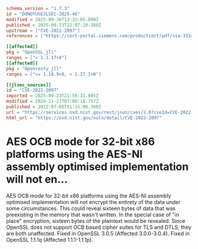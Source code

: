 ```toml
schema_version = "1.7.3"
id = "DONOTUSEJLSEC-2025-46"
modified = 2025-09-26T13:32:05.000Z
published = 2025-09-23T22:07:20.288Z
upstream = ["CVE-2022-2097"]
references = ["https://cert-portal.siemens.com/productcert/pdf/ssa-332410.pdf", "https://git.openssl.org/gitweb/?p=openssl.git%3Ba=commitdiff%3Bh=919925673d6c9cfed3c1085497f5dfbbed5fc431", "https://git.openssl.org/gitweb/?p=openssl.git%3Ba=commitdiff%3Bh=a98f339ddd7e8f487d6e0088d4a9a42324885a93", "https://lists.debian.org/debian-lts-announce/2023/02/msg00019.html", "https://lists.fedoraproject.org/archives/list/package-announce%40lists.fedoraproject.org/message/R6CK57NBQFTPUMXAPJURCGXUYT76NQAK/", "https://lists.fedoraproject.org/archives/list/package-announce%40lists.fedoraproject.org/message/V6567JERRHHJW2GNGJGKDRNHR7SNPZK7/", "https://lists.fedoraproject.org/archives/list/package-announce%40lists.fedoraproject.org/message/VCMNWKERPBKOEBNL7CLTTX3ZZCZLH7XA/", "https://security.gentoo.org/glsa/202210-02", "https://security.netapp.com/advisory/ntap-20220715-0011/", "https://security.netapp.com/advisory/ntap-20230420-0008/", "https://security.netapp.com/advisory/ntap-20240621-0006/", "https://www.debian.org/security/2023/dsa-5343", "https://www.openssl.org/news/secadv/20220705.txt", "https://cert-portal.siemens.com/productcert/pdf/ssa-332410.pdf", "https://git.openssl.org/gitweb/?p=openssl.git%3Ba=commitdiff%3Bh=919925673d6c9cfed3c1085497f5dfbbed5fc431", "https://git.openssl.org/gitweb/?p=openssl.git%3Ba=commitdiff%3Bh=a98f339ddd7e8f487d6e0088d4a9a42324885a93", "https://lists.debian.org/debian-lts-announce/2023/02/msg00019.html", "https://lists.fedoraproject.org/archives/list/package-announce%40lists.fedoraproject.org/message/R6CK57NBQFTPUMXAPJURCGXUYT76NQAK/", "https://lists.fedoraproject.org/archives/list/package-announce%40lists.fedoraproject.org/message/V6567JERRHHJW2GNGJGKDRNHR7SNPZK7/", "https://lists.fedoraproject.org/archives/list/package-announce%40lists.fedoraproject.org/message/VCMNWKERPBKOEBNL7CLTTX3ZZCZLH7XA/", "https://security.gentoo.org/glsa/202210-02", "https://security.netapp.com/advisory/ntap-20220715-0011/", "https://security.netapp.com/advisory/ntap-20230420-0008/", "https://security.netapp.com/advisory/ntap-20240621-0006/", "https://www.debian.org/security/2023/dsa-5343", "https://www.openssl.org/news/secadv/20220705.txt"]

[[affected]]
pkg = "OpenSSL_jll"
ranges = ["< 1.1.17+0"]
[[affected]]
pkg = "Openresty_jll"
ranges = [">= 1.19.9+0, < 1.27.1+0"]

[[jlsec_sources]]
id = "CVE-2022-2097"
imported = 2025-09-23T21:56:31.085Z
modified = 2024-11-21T07:00:18.757Z
published = 2022-07-05T11:15:08.340Z
url = "https://services.nvd.nist.gov/rest/json/cves/2.0?cveId=CVE-2022-2097"
html_url = "https://nvd.nist.gov/vuln/detail/CVE-2022-2097"
```

# AES OCB mode for 32-bit x86 platforms using the AES-NI assembly optimised implementation will not en...

AES OCB mode for 32-bit x86 platforms using the AES-NI assembly optimised implementation will not encrypt the entirety of the data under some circumstances. This could reveal sixteen bytes of data that was preexisting in the memory that wasn't written. In the special case of "in place" encryption, sixteen bytes of the plaintext would be revealed. Since OpenSSL does not support OCB based cipher suites for TLS and DTLS, they are both unaffected. Fixed in OpenSSL 3.0.5 (Affected 3.0.0-3.0.4). Fixed in OpenSSL 1.1.1q (Affected 1.1.1-1.1.1p).

